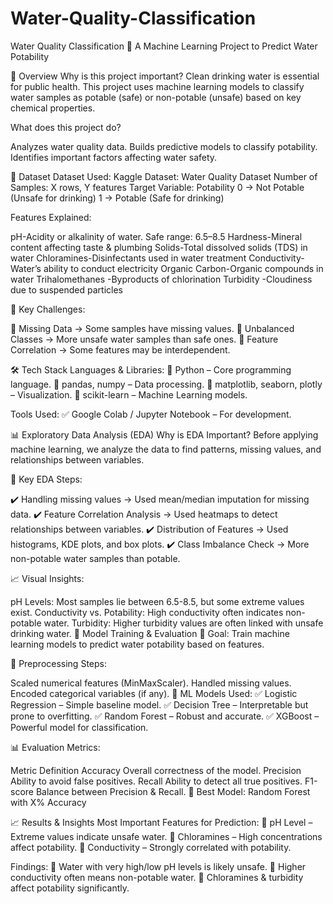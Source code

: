 # Water-Quality-Classification
Water Quality Classification
🚀 A Machine Learning Project to Predict Water Potability

📖 Overview
Why is this project important?
Clean drinking water is essential for public health. This project uses machine learning models to classify water samples as potable (safe) or non-potable (unsafe) based on key chemical properties.

What does this project do?

Analyzes water quality data.
Builds predictive models to classify potability.
Identifies important factors affecting water safety.


📂 Dataset
Dataset Used:
Kaggle Dataset: Water Quality Dataset
Number of Samples: X rows, Y features
Target Variable: Potability
0 → Not Potable (Unsafe for drinking)
1 → Potable (Safe for drinking)


Features Explained:

pH-Acidity or alkalinity of water. Safe range: 6.5–8.5
Hardness-Mineral content affecting taste & plumbing
Solids-Total dissolved solids (TDS) in water
Chloramines-Disinfectants used in water treatment
Conductivity-Water’s ability to conduct electricity
Organic Carbon-Organic compounds in water
Trihalomethanes	-Byproducts of chlorination
Turbidity	-Cloudiness due to suspended particles

📌 Key Challenges:


🔹 Missing Data → Some samples have missing values.
🔹 Unbalanced Classes → More unsafe water samples than safe ones.
🔹 Feature Correlation → Some features may be interdependent.

🛠️ Tech Stack
Languages & Libraries:
🔹 Python – Core programming language.
🔹 pandas, numpy – Data processing.
🔹 matplotlib, seaborn, plotly – Visualization.
🔹 scikit-learn – Machine Learning models.

Tools Used:
✅ Google Colab / Jupyter Notebook – For development.


📊 Exploratory Data Analysis (EDA)
Why is EDA Important?
Before applying machine learning, we analyze the data to find patterns, missing values, and relationships between variables.

📌 Key EDA Steps:

✔️ Handling missing values → Used mean/median imputation for missing data.
✔️ Feature Correlation Analysis → Used heatmaps to detect relationships between variables.
✔️ Distribution of Features → Used histograms, KDE plots, and box plots.
✔️ Class Imbalance Check → More non-potable water samples than potable.

📈 Visual Insights:

pH Levels: Most samples lie between 6.5-8.5, but some extreme values exist.
Conductivity vs. Potability: High conductivity often indicates non-potable water.
Turbidity: Higher turbidity values are often linked with unsafe drinking water.
🤖 Model Training & Evaluation
📌 Goal: Train machine learning models to predict water potability based on features.

🔹 Preprocessing Steps:

Scaled numerical features (MinMaxScaler).
Handled missing values.
Encoded categorical variables (if any).
🔹 ML Models Used:
✅ Logistic Regression – Simple baseline model.
✅ Decision Tree – Interpretable but prone to overfitting.
✅ Random Forest – Robust and accurate.
✅ XGBoost – Powerful model for classification.

📊 Evaluation Metrics:

Metric	Definition
Accuracy	Overall correctness of the model.
Precision	Ability to avoid false positives.
Recall	Ability to detect all true positives.
F1-score	Balance between Precision & Recall.
🚀 Best Model: Random Forest with X% Accuracy

📈 Results & Insights
Most Important Features for Prediction:
🔹 pH Level – Extreme values indicate unsafe water.
🔹 Chloramines – High concentrations affect potability.
🔹 Conductivity – Strongly correlated with potability.

Findings:
📌 Water with very high/low pH levels is likely unsafe.
📌 Higher conductivity often means non-potable water.
📌 Chloramines & turbidity affect potability significantly.











